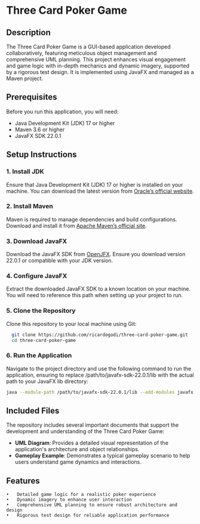 # Three Card Poker Game

## Description

The Three Card Poker Game is a GUI-based application developed collaboratively, featuring meticulous object management and comprehensive UML planning. This project enhances visual engagement and game logic with in-depth mechanics and dynamic imagery, supported by a rigorous test design. It is implemented using JavaFX and managed as a Maven project.

## Prerequisites

Before you run this application, you will need:
- Java Development Kit (JDK) 17 or higher
- Maven 3.6 or higher
- JavaFX SDK 22.0.1

## Setup Instructions

### 1. Install JDK

Ensure that Java Development Kit (JDK) 17 or higher is installed on your machine. You can download the latest version from [Oracle’s official website](https://www.oracle.com/java/technologies/javase-downloads.html).

### 2. Install Maven

Maven is required to manage dependencies and build configurations. Download and install it from [Apache Maven’s official site](https://maven.apache.org/download.cgi).

### 3. Download JavaFX

Download the JavaFX SDK from [OpenJFX](https://openjfx.io). Ensure you download version 22.0.1 or compatible with your JDK version.

### 4. Configure JavaFX

Extract the downloaded JavaFX SDK to a known location on your machine. You will need to reference this path when setting up your project to run.

### 5. Clone the Repository

Clone this repository to your local machine using Git:

```bash
  git clone https://github.com/ricardogodi/three-card-poker-game.git
  cd three-card-poker-game
```
### 6. Run the Application

Navigate to the project directory and use the following command to run the application, ensuring to replace /path/to/javafx-sdk-22.0.1/lib with the actual path to your JavaFX lib directory:

```bash
java --module-path /path/to/javafx-sdk-22.0.1/lib --add-modules javafx.controls,javafx.fxml,javafx.graphics -jar target/ThreeCardPokerGame-0.0.1-SNAPSHOT.jar
```

## Included Files

The repository includes several important documents that support the development and understanding of the Three Card Poker Game:

- **UML Diagram**: Provides a detailed visual representation of the application's architecture and object relationships.
- **Gameplay Example**: Demonstrates a typical gameplay scenario to help users understand game dynamics and interactions.

## Features

	•	Detailed game logic for a realistic poker experience
	•	Dynamic imagery to enhance user interaction
	•	Comprehensive UML planning to ensure robust architecture and design
	•	Rigorous test design for reliable application performance


